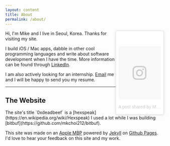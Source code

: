 ```yaml
---
layout: content
title: About
permalink: /about/
---
```

<p><blockquote class="instagram-media" data-instgrm-version="7" style=" background:#FFF; float: right; border:0; border-radius:3px; box-shadow:0 0 1px 0 rgba(0,0,0,0.5),0 1px 10px 0 rgba(0,0,0,0.15); margin: 1px; max-width:658px; padding:0; width:99.375%; width:30%;"><div style="padding:8px;"> <div style=" background:#F8F8F8; line-height:0; margin-top:40px; padding:62.5% 0; text-align:left; width:100%;"> <div style=" background:url(data:image/png;base64,iVBORw0KGgoAAAANSUhEUgAAACwAAAAsCAMAAAApWqozAAAABGdBTUEAALGPC/xhBQAAAAFzUkdCAK7OHOkAAAAMUExURczMzPf399fX1+bm5mzY9AMAAADiSURBVDjLvZXbEsMgCES5/P8/t9FuRVCRmU73JWlzosgSIIZURCjo/ad+EQJJB4Hv8BFt+IDpQoCx1wjOSBFhh2XssxEIYn3ulI/6MNReE07UIWJEv8UEOWDS88LY97kqyTliJKKtuYBbruAyVh5wOHiXmpi5we58Ek028czwyuQdLKPG1Bkb4NnM+VeAnfHqn1k4+GPT6uGQcvu2h2OVuIf/gWUFyy8OWEpdyZSa3aVCqpVoVvzZZ2VTnn2wU8qzVjDDetO90GSy9mVLqtgYSy231MxrY6I2gGqjrTY0L8fxCxfCBbhWrsYYAAAAAElFTkSuQmCC); display:block; height:44px; margin:0 auto -44px; position:relative; top:-22px; width:44px;"></div></div><p style=" color:#c9c8cd; font-family:Arial,sans-serif; font-size:14px; line-height:17px; margin-bottom:0; margin-top:8px; overflow:hidden; padding:8px 0 7px; text-align:center; text-overflow:ellipsis; white-space:nowrap;"><a href="https://www.instagram.com/p/BUMo_MFAZS8/" style=" color:#c9c8cd; font-family:Arial,sans-serif; font-size:14px; font-style:normal; font-weight:normal; line-height:17px; text-decoration:none;" target="_blank">A post shared by Mike Choi 🍝 (@mikejschoi)</a> on <time style=" font-family:Arial,sans-serif; font-size:14px; line-height:17px;" datetime="2017-05-17T14:53:10+00:00">May 17, 2017 at 7:53am PDT</time></p></div></blockquote></p>
<script async defer src="//platform.instagram.com/en_US/embeds.js"></script>

Hi, I'm Mike and I live in Seoul, Korea. Thanks for visiting my site.

I build iOS / Mac apps, dabble in other cool programming languages and write
about software development when I have the time. More information can be found through [LinkedIn](https://www.linkedin.com/in/mikejschoi/).

I am also actively looking for an internship. [Email](mailto:mkchoi212@icloud.com) me and I will be happy to
send you my resume.

----

<h2>The Website</h2>
The site's title `0xdeadbeef` is a [hexspeak](https://en.wikipedia.org/wiki/Hexspeak) I used a lot while I was building [bitbuf](https://github.com/mkchoi212/bitbuf).

This site was made on an [Apple MBP](https://www.apple.com/) powered by [Jekyll](https://jekyllrb.com) on [Github Pages](https://pages.github.com).
I'd love to hear your feedback on this site and my work.
